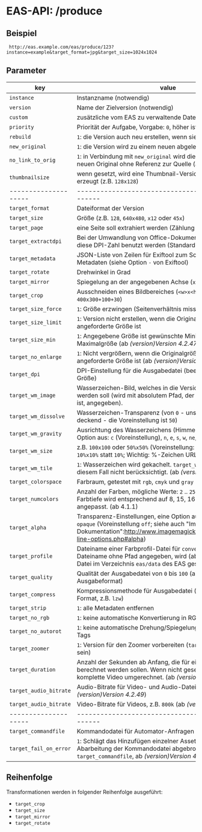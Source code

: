 #  EAS-API: /produce

##  Beispiel

~~~
 http://eas.example.com/eas/produce/123?instance=example&target_format=jpg&target_size=1024x1024
~~~


##  Parameter


|key|value|
|---|---|
|`instance`          |Instanzname (notwendig)|
|`version`           |Name der Zielversion (notwendig)|
|`custom`            |zusätzliche vom EAS zu verwaltende Daten|
|`priority`          |Priorität der Aufgabe, Vorgabe: `0`, höher ist wichtiger (ab 4.1.1)|
|`rebuild`           |`1`: die Version auch neu erstellen, wenn sie schon existiert|
|`new_original`      |`1`: die Version wird zu einem neuen abgeleiteten Asset|
|`no_link_to_orig`   |`1`: in Verbindung mit `new_original` wird die Version zu einem neuen Original ohne Referenz zur Quelle (ab 4.2.37)|
|`thumbnailsize`     |wenn gesetzt, wird eine Thumbnail-Version mit dieser Größe erzeugt (z.B. `128x128`)|
|--------------------|----------------------------------------------------|
|`target_format`     |Dateiformat der Version|
|`target_size`       |Größe (z.B. `128`, `640x480`, `x12` oder `45x`)|
|`target_page`       |eine Seite soll extrahiert werden (Zählung beginnt bei `0`)|
|`target_extractdpi` |Bei der Umwandlung von Office-Dokumenten in Bilder soll diese DPI-Zahl benutzt werden (Standard: `300`)|
|`target_metadata`   |JSON-Liste von Zeilen für Exiftool zum Schreiben von Metadaten (siehe Option `-` von Exiftool)|
|`target_rotate`     |Drehwinkel in Grad|
|`target_mirror`     |Spiegelung an der angegebenen Achse (`x` oder `y`)|
|`target_crop`       |Ausschneiden eines Bildbereiches (`<w>x<h>+<x>+<y>`, z.B. `400x300+100+30`)|
|`target_size_force` |`1`: Größe erzwingen (Seitenverhältnis missachten)|
|`target_size_limit` |`1`: Version nicht erstellen, wenn die Originalgröße kleiner als die angeforderte Größe ist|
|`target_size_min`   |`1`: Angegebene Größe ist gewünschte Minimal- und nicht Maximalgröße (ab *(version)Version 4.2.47*).|
|`target_no_enlarge` |`1`: Nicht vergrößern, wenn die Originalgröße kleiner als die angeforderte Größe ist (ab *(version)Version 4.2.34*).|
|`target_dpi`        |DPI-Einstellung für die Ausgabedatei (beeinflusst nicht die Größe)|
|`target_wm_image`   |Wasserzeichen-Bild, welches in die Version eingerechnet werden soll (wird mit absolutem Pfad, der für www-data lesbar ist, angegeben). |
|`target_wm_dissolve`|Wasserzeichen-Transparenz (von `0` - unsichtbar - bis `100` - deckend - die Voreinstellung ist `50`)|
|`target_wm_gravity` |Ausrichtung des Wasserzeichens (Himmelsrichtung), eine Option aus: `c` (Voreinstellung), `n`, `e`, `s`, `w`, `ne`, `nw`, `se`, `sw`|
|`target_wm_size`    |z.B. `100x100` oder `50%x50%` (Voreinstellung: `100%x100%`; Achtung: `10%x10%` statt `10%`; Wichtig: %-Zeichen URL-kodieren: `%25`)|
|`target_wm_tile`    |`1`: Wasserzeichen wird gekachelt. `target_wm_gravity` wird in diesem Fall nicht berücksichtigt. (ab *(version)Version 4.2.36*)|
|`target_colorspace` |Farbraum, getestet mit `rgb`, `cmyk` und `gray`|
|`target_numcolors`  |Anzahl der Farben, mögliche Werte: `2` .. `256`, `32k`, `64k`, `16m`. Die Farbtiefe wird entsprechend auf 8, 15, 16 bzw. 32 Bit angepasst. (ab 4.1.1)|
|`target_alpha`      |Transparenz-Einstellungen, eine Option aus `on`, `off`, `set` order `opaque` (Voreinstellung `off`; siehe auch "ImageMagick-Dokumentation":http://www.imagemagick.org/script/command-line-options.php#alpha)|
|`target_profile`    |Dateiname einer Farbprofil-Datei für `convert`. Ist nur ein Dateiname ohne Pfad angegeben, wird (ab 4.1.1) die Profil-Datei im Verzeichnis `eas/data` des EAS gesucht.|
|`target_quality`    |Qualität der Ausgabedatei von `0` bis `100` (abhängig vom Ausgabeformat)|
|`target_compress`   |Kompressionsmethode für Ausgabedatei (abhängig vom Format, z.B. `lzw`)|
|`target_strip`      |`1`: alle Metadaten entfernen|
|`target_no_rgb`     |`1`: keine automatische Konvertierung in RGB|
|`target_no_autorot` |`1`: keine automatische Drehung/Spiegelung anhand von EXIF-Tags|
|`target_zoomer`     |`1`: Version für den Zoomer vorbereiten (`target_format` muss `jpg` sein)|
|`target_duration`   |Anzahl der Sekunden ab Anfang, die für eine Video-Version berechnet werden sollen. Wenn nicht gesetzt, wird das komplette Video umgerechnet. (ab *(version)Version 4.2.32*)|
|`target_audio_bitrate` | Audio-Bitrate für Video- und Audio-Dateien, z.B. `160k` (ab *(version)Version 4.2.49*)|
|`target_audio_bitrate` | Video-Bitrate für Videos, z.B. `800k` (ab *(version)Version 4.2.49*)|
|--------------------|----------------------------------------------------|
|`target_commandfile`|Kommandodatei für Automator-Anfragen|
|`target_fail_on_error`|`1`: Schlägt das Hinzufügen einzelner Assets fehl, so wird die Abarbeitung der Kommandodatei abgebrochen (für `target_commandfile`, ab *(version)Version 4.2.33*).|

##  Reihenfolge

Transformationen werden in folgender Reihenfolge ausgeführt:
* `target_crop`
* `target_size`
* `target_mirror`
* `target_rotate`
